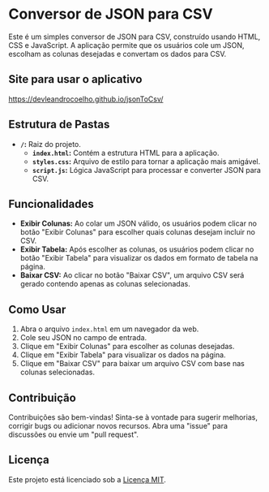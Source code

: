 # Conversor de JSON para CSV

Este é um simples conversor de JSON para CSV, construído usando HTML, CSS e JavaScript. 
A aplicação permite que os usuários cole um JSON, escolham as colunas desejadas e convertam os dados para CSV.

## Site para usar o aplicativo
https://devleandrocoelho.github.io/jsonToCsv/

## Estrutura de Pastas

- **`/`:** Raiz do projeto.
  - **`index.html`:** Contém a estrutura HTML para a aplicação.
  - **`styles.css`:** Arquivo de estilo para tornar a aplicação mais amigável.
  - **`script.js`:** Lógica JavaScript para processar e converter JSON para CSV.

## Funcionalidades

- **Exibir Colunas:** Ao colar um JSON válido, os usuários podem clicar no botão "Exibir Colunas" para escolher quais colunas desejam incluir no CSV.
- **Exibir Tabela:** Após escolher as colunas, os usuários podem clicar no botão "Exibir Tabela" para visualizar os dados em formato de tabela na página.
- **Baixar CSV:** Ao clicar no botão "Baixar CSV", um arquivo CSV será gerado contendo apenas as colunas selecionadas.

## Como Usar

1. Abra o arquivo `index.html` em um navegador da web.
2. Cole seu JSON no campo de entrada.
3. Clique em "Exibir Colunas" para escolher as colunas desejadas.
4. Clique em "Exibir Tabela" para visualizar os dados na página.
5. Clique em "Baixar CSV" para baixar um arquivo CSV com base nas colunas selecionadas.

## Contribuição

Contribuições são bem-vindas! Sinta-se à vontade para sugerir melhorias, corrigir bugs ou adicionar novos recursos. Abra uma "issue" para discussões ou envie um "pull request".

## Licença

Este projeto está licenciado sob a [Licença MIT](LICENSE).
